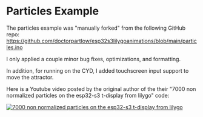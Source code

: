 # Particles Example

The particles example was "manually forked" from the following GitHub repo:
https://github.com/doctorpartlow/esp32s3lilygoanimations/blob/main/particles.ino

I only applied a couple minor bug fixes, optimizations, and formatting.

In addition, for running on the CYD, I added touchscreen input support to move the attractor.

Here is a Youtube video posted by the original author of the their "7000 non normalized particles on the esp32-s3 t-display from lilygo" code:

[![7000 non normalized particles on the esp32-s3 t-display from lilygo](https://img.youtube.com/vi/vLZECfKSX04/0.jpg)](https://www.youtube.com/watch?v=vLZECfKSX04)
